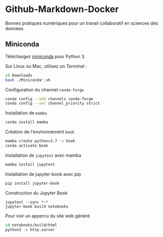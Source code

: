 Github-Markdown-Docker
======================

Bonnes pratiques numériques pour un travail collaboratif en sciences des données.

## Miniconda

Téléchargez <a href="https://docs.conda.io/en/latest/miniconda.html">miniconda</a> pour Python 3.

Sur Linux ou Mac, utilisez un *Terminal* :

```bash
cd Downloads
bash ./Miniconda*.sh
```

Configuration du channel `conda-forge`

```bash
conda config --add channels conda-forge 
conda config --set channel_priority strict 
```

Installation de `mamba`

```bash
conda install mamba
```

Création de l'environnement `book`

```bash
mamba create python=3.7 -n book
conda activate book
```

Installation de `jupytext` avec mamba

```bash
mamba install jupytext
```

Installation de jupyter-book avec pip

```bash
pip install jupyter-book
```

Construction du Jupyter Book

```
jupytext --sync *-*
jupyter-book build notebooks
```

Pour voir un appercu du site web généré
```bash
cd notebooks/build/html
python3 -m http.server 
```
